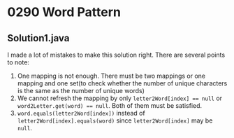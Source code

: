 # 0290 Word Pattern

## Solution1.java

I made a lot of mistakes to make this solution right.  There are several points to note:

1. One mapping is not enough.  There must be two mappings or one mapping and one set(to check whether the number of unique characters is the same as the number of unique words)
2. We cannot refresh the mapping by only `letter2Word[index] == null` or `word2Letter.get(word) == null`.  Both of them must be satisfied.
3. `word.equals(letter2Word[index])` instead of `letter2Word[index].equals(word)` since `letter2Word[index]` may be `null`.
